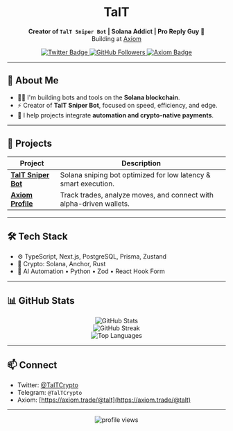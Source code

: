 <h1 align="center">TalT</h1>

<p align="center">
  <b>Creator of <code>TalT Sniper Bot</code> | Solana Addict | Pro Reply Guy 💬</b><br>
  Building at <a href="https://axiom.trade/@talt" target="_blank">Axiom</a>
</p>

<p align="center">
  <a href="https://twitter.com/TalTCrypto">
    <img src="https://img.shields.io/badge/Twitter-@TalTCrypto-1DA1F2?style=flat&logo=twitter&logoColor=white" alt="Twitter Badge">
  </a>
  <a href="https://github.com/talt">
    <img src="https://img.shields.io/github/followers/TalTCrypto?label=Follow&style=social" alt="GitHub Followers">
  </a>
  <a href="https://axiom.trade/@talt">
    <img src="https://img.shields.io/badge/Axiom-Profile-blueviolet?style=flat&logo=solana" alt="Axiom Badge">
  </a>
</p>

---

## 🧠 About Me

- 👨‍💻 I'm building bots and tools on the **Solana blockchain**.
- ⚡ Creator of **TalT Sniper Bot**, focused on speed, efficiency, and edge.
- 🧩 I help projects integrate **automation and crypto-native payments**.

---

## 🚀 Projects

| Project | Description |
|--------|-------------|
| [**TalT Sniper Bot**](https://github.com/talt) | Solana sniping bot optimized for low latency & smart execution. |
| [**Axiom Profile**](https://axiom.trade/@talt) | Track trades, analyze moves, and connect with alpha-driven wallets. |

---

## 🛠 Tech Stack

- ⚙️ TypeScript, Next.js, PostgreSQL, Prisma, Zustand
- 🔐 Crypto: Solana, Anchor, Rust
- 🧠 AI Automation • Python • Zod • React Hook Form

---

## 📊 GitHub Stats

<p align="center">
  <img src="https://github-readme-stats.vercel.app/api?username=talt&show_icons=true&theme=tokyonight&hide=stars" alt="GitHub Stats" />
  <br>
  <img src="https://github-readme-streak-stats.herokuapp.com/?user=talt&theme=tokyonight" alt="GitHub Streak" />
  <br>
  <img src="https://github-readme-stats.vercel.app/api/top-langs/?username=talt&layout=compact&theme=tokyonight" alt="Top Languages" />
</p>

---

## 📫 Connect

- Twitter: [@TalTCrypto](https://twitter.com/TalTCrypto)
- Telegram: `@TalTCrypto`
- Axiom: [https://axiom.trade/@talt](https://axiom.trade/@talt)

---

<p align="center">
  <img src="https://komarev.com/ghpvc/?username=talt&label=Profile%20Views&color=0e75b6&style=flat" alt="profile views" />
</p>
